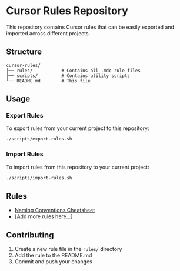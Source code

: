 # Cursor Rules Repository

This repository contains Cursor rules that can be easily exported and imported across different projects.

## Structure

```
cursor-rules/
├── rules/           # Contains all .mdc rule files
├── scripts/         # Contains utility scripts
└── README.md        # This file
```

## Usage

### Export Rules

To export rules from your current project to this repository:

```bash
./scripts/export-rules.sh
```

### Import Rules

To import rules from this repository to your current project:

```bash
./scripts/import-rules.sh
```

## Rules

- [Naming Conventions Cheatsheet](./rules/naming-cheatsheet.mdc)
- [Add more rules here...]

## Contributing

1. Create a new rule file in the `rules/` directory
2. Add the rule to the README.md
3. Commit and push your changes
